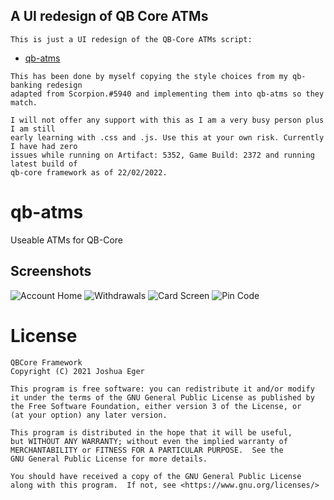 ## A UI redesign of QB Core ATMs

    This is just a UI redesign of the QB-Core ATMs script:
   - [qb-atms](https://github.com/qbcore-framework/qb-atms)
    
    This has been done by myself copying the style choices from my qb-banking redesign
    adapted from Scorpion.#5940 and implementing them into qb-atms so they match.
    
    I will not offer any support with this as I am a very busy person plus I am still
    early learning with .css and .js. Use this at your own risk. Currently I have had zero
    issues while running on Artifact: 5352, Game Build: 2372 and running latest build of
    qb-core framework as of 22/02/2022.

# qb-atms
Useable ATMs for QB-Core

## Screenshots
![Account Home](https://cdn.discordapp.com/attachments/675945149502717983/945923653474861086/FiveM_b2372_GTAProcess_8ApJobgNil.png)
![Withdrawals](https://cdn.discordapp.com/attachments/675945149502717983/945923653160292392/FiveM_b2372_GTAProcess_NS4VDiw1bL.png)
![Card Screen](https://cdn.discordapp.com/attachments/675945149502717983/945923652824735744/FiveM_b2372_GTAProcess_tX6LvRz0Kz.png)
![Pin Code](https://cdn.discordapp.com/attachments/675945149502717983/945923652522741790/FiveM_b2372_GTAProcess_noBt623xIu.png)

# License

    QBCore Framework
    Copyright (C) 2021 Joshua Eger

    This program is free software: you can redistribute it and/or modify
    it under the terms of the GNU General Public License as published by
    the Free Software Foundation, either version 3 of the License, or
    (at your option) any later version.

    This program is distributed in the hope that it will be useful,
    but WITHOUT ANY WARRANTY; without even the implied warranty of
    MERCHANTABILITY or FITNESS FOR A PARTICULAR PURPOSE.  See the
    GNU General Public License for more details.

    You should have received a copy of the GNU General Public License
    along with this program.  If not, see <https://www.gnu.org/licenses/>
